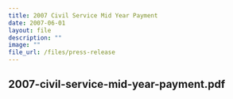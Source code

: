 ```yaml
---
title: 2007 Civil Service Mid Year Payment
date: 2007-06-01
layout: file
description: ""
image: ""
file_url: /files/press-release
---
```

2007-civil-service-mid-year-payment.pdf
---
